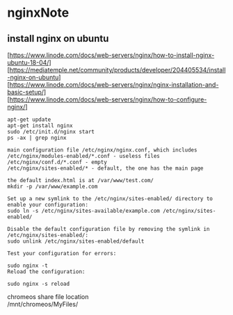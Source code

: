 # nginxNote

## install nginx on ubuntu
[https://www.linode.com/docs/web-servers/nginx/how-to-install-nginx-ubuntu-18-04/]  
[https://mediatemple.net/community/products/developer/204405534/install-nginx-on-ubuntu]  
[https://www.linode.com/docs/web-servers/nginx/nginx-installation-and-basic-setup/]   
[https://www.linode.com/docs/web-servers/nginx/how-to-configure-nginx/] 

```
apt-get update
apt-get install nginx
sudo /etc/init.d/nginx start
ps -ax | grep nginx

main configuration file /etc/nginx/nginx.conf, which includes
/etc/nginx/modules-enabled/*.conf - useless files
/etc/nginx/conf.d/*.conf - empty
/etc/nginx/sites-enabled/* - default, the one has the main page

the default index.html is at /var/www/test.com/
mkdir -p /var/www/example.com

Set up a new symlink to the /etc/nginx/sites-enabled/ directory to enable your configuration:
sudo ln -s /etc/nginx/sites-available/example.com /etc/nginx/sites-enabled/

Disable the default configuration file by removing the symlink in /etc/nginx/sites-enabled/:
sudo unlink /etc/nginx/sites-enabled/default

Test your configuration for errors:

sudo nginx -t
Reload the configuration:

sudo nginx -s reload
```

chromeos share file location  
/mnt/chromeos/MyFiles/  
